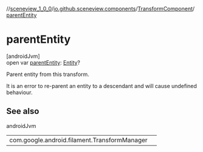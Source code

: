 //[sceneview_1_0_0](../../../index.md)/[io.github.sceneview.components](../index.md)/[TransformComponent](index.md)/[parentEntity](parent-entity.md)

# parentEntity

[androidJvm]\
open var [parentEntity](parent-entity.md): [Entity](../../io.github.sceneview/index.md#1934583341%2FClasslikes%2F-602047187)?

Parent entity from this transform.

It is an error to re-parent an entity to a descendant and will cause undefined behaviour.

## See also

androidJvm

| | |
|---|---|
| com.google.android.filament.TransformManager |  |
